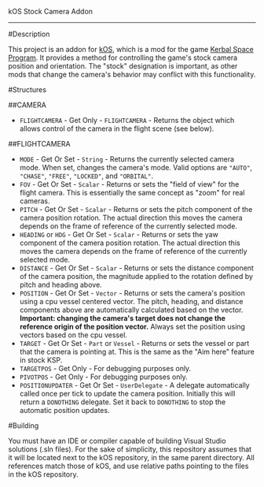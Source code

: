 kOS Stock Camera Addon
**********************

#Description

This project is an addon for [kOS](https://github.com/KSP-KOS/KOS), which is a
mod for the game [Kerbal Space Program](https://kerbalspaceprogram.com/).  It
provides a method for controlling the game's stock camera position and
orientation.  The "stock" designation is important, as other mods that change
the camera's behavior may conflict with this functionality.

#Structures

##CAMERA

* `FLIGHTCAMERA` - Get Only - `FLIGHTCAMERA` - Returns the object which allows
control of the camera in the flight scene (see below).

##FLIGHTCAMERA

* `MODE` - Get Or Set - `String` - Returns the currently selected camera mode.
When set, changes the camera's mode.  Valid options are `"AUTO"`, `"CHASE"`,
`"FREE"`, `"LOCKED"`, and `"ORBITAL"`.
* `FOV` - Get Or Set - `Scalar` - Returns or sets the "field of view" for the
flight camera.  This is essentially the same concept as "zoom" for real cameras.
* `PITCH` - Get Or Set - `Scalar` - Returns or sets the pitch component of the
camera position rotation.  The actual direction this moves the camera depends on
the frame of reference of the currently selected mode.
* `HEADING` or `HDG` - Get Or Set - `Scalar` - Returns or sets the yaw component
of the camera position rotation.  The actual direction this moves the camera
depends on the frame of reference of the currently selected mode.
* `DISTANCE` - Get Or Set - `Scalar` - Returns or sets the distance component
of the camera position, the magnitude applied to the rotation defined by
pitch and heading above.
* `POSITION` - Get Or Set - `Vector` - Returns or sets the camera's position
using a cpu vessel centered vector.  The pitch, heading, and distance components
above are automatically calculated based on the vector.  **Important: changing
the camera's target does not change the reference origin of the position
vector.** Always set the position using vectors based on the cpu vessel.
* `TARGET` - Get Or Set - `Part` or `Vessel` - Returns or sets the vessel or
part that the camera is pointing at.  This is the same as the "Aim here" feature
in stock KSP.
* `TARGETPOS` - Get Only - For debugging purposes only.
* `PIVOTPOS` - Get Only - For debugging purposes only.
* `POSITIONUPDATER` - Get Or Set - `UserDelegate` - A delegate automatically
called once per tick to update the camera position.  Initially this will return
a `DONOTHING` delegate.  Set it back to `DONOTHING` to stop the automatic
position updates.

#Building

You must have an IDE or compiler capable of building Visual Studio solutions
(.sln files).  For the sake of simplicity, this repository assumes that it will
be located next to the kOS repository, in the same parent directory.  All
references match those of kOS, and use relative paths pointing to the files in
the kOS repository.
